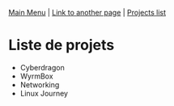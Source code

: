 [Main Menu](../index.md) | [Link to another page](../about/contact.md) | [Projects list]()

# Liste de projets

* Cyberdragon
* WyrmBox
* Networking
* Linux Journey